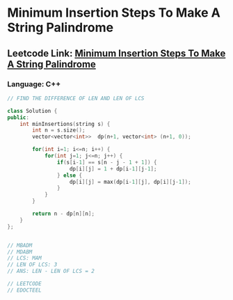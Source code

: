 # Minimum Insertion Steps To Make A String Palindrome

## Leetcode Link: [Minimum Insertion Steps To Make A String Palindrome](https://leetcode.com/problems/minimum-insertion-steps-to-make-a-string-palindrome/)
### Language: C++

```cpp
// FIND THE DIFFERENCE OF LEN AND LEN OF LCS

class Solution {
public:
    int minInsertions(string s) {
        int n = s.size();
        vector<vector<int>>  dp(n+1, vector<int> (n+1, 0));

        for(int i=1; i<=n; i++) {
            for(int j=1; j<=n; j++) {
                if(s[i-1] == s[n - j - 1 + 1]) {
                    dp[i][j] = 1 + dp[i-1][j-1];
                } else {
                    dp[i][j] = max(dp[i-1][j], dp[i][j-1]);
                }
            }
        }

        return n - dp[n][n];
    }
};


// MBADM
// MDABM
// LCS: MAM
// LEN OF LCS: 3
// ANS: LEN - LEN OF LCS = 2

// LEETCODE
// EDOCTEEL
```



